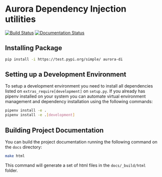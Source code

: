 # Aurora Dependency Injection utilities 
[![Build Status](https://travis-ci.org/yeiniel/aurora-di.svg?branch=master)](https://travis-ci.org/yeiniel/aurora-di)
[![Documentation Status](https://readthedocs.org/projects/aurora-di/badge/?version=latest)](https://aurora-di.readthedocs.io/en/latest/?badge=latest)

## Installing Package

```bash
pip install -i https://test.pypi.org/simple/ aurora-di
```

## Setting up a Development Environment

To setup a development environment you need to install all dependencies listed
on `extras_require[development]` on `setup.py`. If you already has pipenv 
installed on your system you can automate virtual environment management and
dependency installation using the following commands:

```bash
pipenv install -e .
pipenv install -e .[development]
```

## Building Project Documentation

You can build the project documentation running the following command on the
`docs` directory:

```bash
make html
```

This command will generate a set of html files in the `docs/_build/html` 
folder.